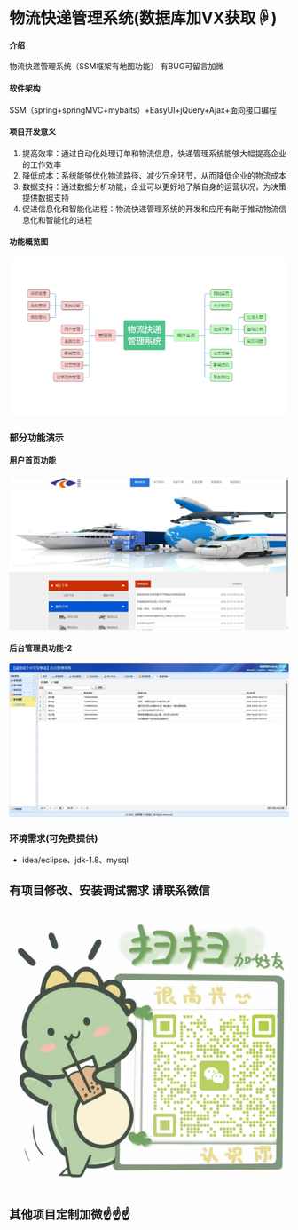 # 物流快递管理系统(数据库加VX获取☟)

#### 介绍
物流快递管理系统（SSM框架有地图功能）
有BUG可留言加微

#### 软件架构
SSM（spring+springMVC+mybaits）+EasyUI+jQuery+Ajax+面向接口编程


#### 项目开发意义

1.  提高效率：通过自动化处理订单和物流信息，快递管理系统能够大幅提高企业的工作效率
2.  降低成本：系统能够优化物流路径、减少冗余环节，从而降低企业的物流成本
3.  数据支持：通过数据分析功能，企业可以更好地了解自身的运营状况，为决策提供数据支持
4.  促进信息化和智能化进程：物流快递管理系统的开发和应用有助于推动物流信息化和智能化的进程


#### 功能概览图
![输入图片说明](photo/%E5%8A%9F%E8%83%BD%E5%9B%BE.png)

### 部分功能演示
#### 用户首页功能
![输入图片说明](photo/%E9%A6%96%E9%A1%B5%E5%8A%9F%E8%83%BD%E5%9B%BE.gif)

#### 后台管理员功能-2
![输入图片说明](photo/%E7%AE%A1%E7%90%86%E5%91%98%E5%8A%9F%E8%83%BD-2.gif)


### 环境需求(可免费提供)
- idea/eclipse、jdk-1.8、mysql

## 有项目修改、安装调试需求 请联系微信
![输入图片说明](photo/0-WeChat.png)

## 其他项目定制加微☝☝☝


